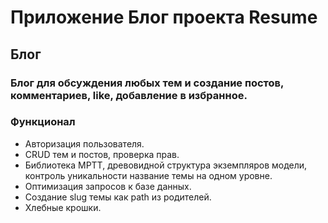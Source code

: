 # Приложение Блог проекта Resume
## Блог
### Блог для обсуждения любых тем и создание постов, комментариев, like, добавление в избранное.

### Функционал

- Авторизация пользователя.
- CRUD тем и постов, проверка прав.
- Библиотека MPTT, древовидной структура экземпляров модели, контроль уникальности название темы на одном уровне.
- Оптимизация запросов к базе данных.
- Создание slug темы как path из родителей.
- Хлебные крошки.
